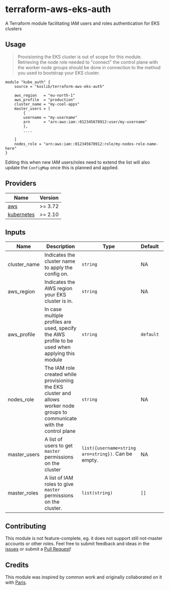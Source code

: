 # terraform-aws-eks-auth
A Terraform module facilitating IAM users and roles authentication for EKS clusters

## Usage

> Provisioning the EKS cluster is out of scope for this module. Retrieving the node role needed to "connect" the control plane with the worker node groups should be done in connection to the method you used to bootstrap your EKS cluster.

```
module "kube_auth" {
    source = "koslib/terraform-aws-eks-auth"

    aws_region   = "eu-north-1"
    aws_profile  = "production"
    cluster_name = "my-cool-apps"
    master_users = [
        {
        username = "my-username"
        arn      = "arn:aws:iam::012345678912:user/my-username"
        },
        ....

    ]
    nodes_role = "arn:aws:iam::012345678912:role/my-nodes-role-name-here"
}

```

Editing this when new IAM users/roles need to extend the list will also update the `ConfigMap` once this is planned and applied.


## Providers

| Name | Version |
|------|---------|
| <a name="provider_aws"></a> [aws](#provider\_aws) | >= 3.72 |
| <a name="provider_kubernetes"></a> [kubernetes](#provider\_kubernetes) | >= 2.10 |


## Inputs

| Name | Description | Type | Default | Required |
|------|-------------|------|---------|:--------:|
| cluster_name | Indicates the cluster name to apply the config on. | `string` | NA | yes |
| aws_region | Indicates the AWS region your EKS cluster is in. | `string` | NA | yes |
| aws_profile | In case multiple profiles are used, specify the AWS profile to be used when applying this module | `string` | `default` | no |
| nodes_role | The IAM role created while provisioning the EKS cluster and allows worker node groups to communicate with the control plane | `string` | NA | yes |
| master_users | A list of users to get `master` permissions on the cluster | `list({username=string arn=string})`. Can be empty.| NA | yes |
| master_roles | A list of IAM roles to give `master` permissions on the cluster. | `list(string)` | `[]` | no |



## Contributing

This module is not feature-complete, eg. it does not support still not-master accounts or other roles. Feel free to submit feedback and ideas in the [issues](https://github.com/koslib/terraform-aws-eks-auth/issues) or submit a [Pull Request](https://github.com/koslib/terraform-aws-eks-auth/pulls)!

## Credits

This module was inspired by common work and originally collaborated on it with [Paris](https://twitter.com/pariskasid).
